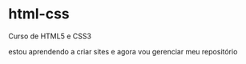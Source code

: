 # html-css
 Curso de HTML5 e CSS3

estou aprendendo a criar sites e agora vou gerenciar meu repositório